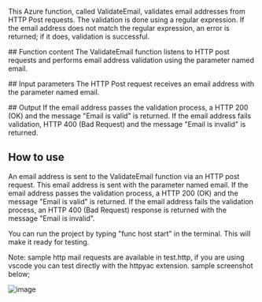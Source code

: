 This Azure function, called ValidateEmail, validates email addresses from HTTP Post requests. The validation is done using a regular expression. If the email address does not match the regular expression, an error is returned; if it does, validation is successful. 

## Function content
The ValidateEmail function listens to HTTP post requests and performs email address validation using the parameter named email.

## Input parameters
The HTTP Post request receives an email address with the parameter named email.

## Output
If the email address passes the validation process, a HTTP 200 (OK) and the message "Email is valid" is returned. If the email address fails validation, HTTP 400 (Bad Request) and the message "Email is invalid" is returned.

## How to use
An email address is sent to the ValidateEmail function via an HTTP post request. This email address is sent with the parameter named email. If the email address passes the validation process, a HTTP 200 (OK) and the message "Email is valid" is returned. If the email address fails the validation process, an HTTP 400 (Bad Request) response is returned with the message "Email is invalid".

You can run the project by typing "func host start" in the terminal. This will make it ready for testing.

Note: sample http mail requests are available in test.http, if you are using vscode you can test directly with the httpyac extension. sample screenshot below;

![image](https://user-images.githubusercontent.com/72391210/226203790-0ddf8608-9959-4bf6-ad2e-5ebdd47e18f3.png)
